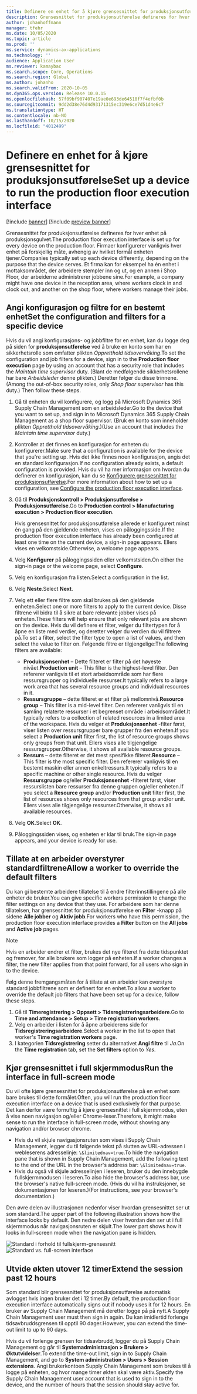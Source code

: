```yaml
---
title: Definere en enhet for å kjøre grensesnittet for produksjonsutførelse
description: Grensesnittet for produksjonsutførelse defineres for hver enhet på produksjonsgulvet. Firmaer konfigurerer vanligvis hver enhet på forskjellig måte, avhengig av hvilket formål enheten tjener. Et firma kan for eksempel ha én enhet i mottaksområdet, der arbeidere stempler inn og ut, og en annen i Shop Floor, der arbeiderne administrerer jobbene sine.
author: johanhoffmann
manager: tfehr
ms.date: 10/05/2020
ms.topic: article
ms.prod: ''
ms.service: dynamics-ax-applications
ms.technology: ''
audience: Application User
ms.reviewer: kamaybac
ms.search.scope: Core, Operations
ms.search.region: Global
ms.author: johanho
ms.search.validFrom: 2020-10-05
ms.dyn365.ops.version: Release 10.0.15
ms.openlocfilehash: 57f09bf907407e19ae0e693de64510f7f4efbf0b
ms.sourcegitcommit: 9dd2d38e76d4d93171315ec319e6ce7d51d4e6c7
ms.translationtype: HT
ms.contentlocale: nb-NO
ms.lasthandoff: 10/15/2020
ms.locfileid: "4012499"
---
```

# <a name="set-up-a-device-to-run-the-production-floor-execution-interface"></a><span data-ttu-id="2f792-105">Definere en enhet for å kjøre grensesnittet for produksjonsutførelse</span><span class="sxs-lookup"><span data-stu-id="2f792-105">Set up a device to run the production floor execution interface</span></span>

[!include [banner](../includes/banner.md)]
[!include [preview banner](../includes/preview-banner.md)]

<span data-ttu-id="2f792-106">Grensesnittet for produksjonsutførelse defineres for hver enhet på produksjonsgulvet.</span><span class="sxs-lookup"><span data-stu-id="2f792-106">The production floor execution interface is set up for every device on the production floor.</span></span> <span data-ttu-id="2f792-107">Firmaer konfigurerer vanligvis hver enhet på forskjellig måte, avhengig av hvilket formål enheten tjener.</span><span class="sxs-lookup"><span data-stu-id="2f792-107">Companies typically set up each device differently, depending on the purpose that the device serves.</span></span> <span data-ttu-id="2f792-108">Et firma kan for eksempel ha én enhet i mottaksområdet, der arbeidere stempler inn og ut, og en annen i Shop Floor, der arbeiderne administrerer jobbene sine.</span><span class="sxs-lookup"><span data-stu-id="2f792-108">For example, a company might have one device in the reception area, where workers clock in and clock out, and another on the shop floor, where workers manage their jobs.</span></span>

## <a name="set-the-configuration-and-filters-for-a-specific-device"></a><span data-ttu-id="2f792-109">Angi konfigurasjon og filtre for en bestemt enhet</span><span class="sxs-lookup"><span data-stu-id="2f792-109">Set the configuration and filters for a specific device</span></span>

<span data-ttu-id="2f792-110">Hvis du vil angi konfigurasjons- og jobbfiltre for en enhet, kan du logge deg på siden for **produksjonsutførelse** ved å bruke en konto som har en sikkerhetsrolle som omfatter plikten *Oppretthold tidsovervåking*.</span><span class="sxs-lookup"><span data-stu-id="2f792-110">To set the configuration and job filters for a device, sign in to the **Production floor execution** page by using an account that has a security role that includes the *Maintain time supervisor* duty.</span></span> <span data-ttu-id="2f792-111">(Blant de medfølgende sikkerhetsrollene har bare *Arbeidsleder* denne plikten.) Deretter følger du disse trinnene.</span><span class="sxs-lookup"><span data-stu-id="2f792-111">(Among the out-of-box security roles, only *Shop floor supervisor* has this duty.) Then follow these steps.</span></span>

1. <span data-ttu-id="2f792-112">Gå til enheten du vil konfigurere, og logg på Microsoft Dynamics 365 Supply Chain Management som en arbeidsleder.</span><span class="sxs-lookup"><span data-stu-id="2f792-112">Go to the device that you want to set up, and sign in to Microsoft Dynamics 365 Supply Chain Management as a shop floor supervisor.</span></span> <span data-ttu-id="2f792-113">(Bruk en konto som inneholder plikten *Oppretthold tidsovervåking*.)</span><span class="sxs-lookup"><span data-stu-id="2f792-113">(Use an account that includes the *Maintain time supervisor* duty.)</span></span>
1. <span data-ttu-id="2f792-114">Kontroller at det finnes en konfigurasjon for enheten du konfigurerer.</span><span class="sxs-lookup"><span data-stu-id="2f792-114">Make sure that a configuration is available for the device that you're setting up.</span></span> <span data-ttu-id="2f792-115">Hvis det ikke finnes noen konfigurasjon, angis det en standard konfigurasjon.</span><span class="sxs-lookup"><span data-stu-id="2f792-115">If no configuration already exists, a default configuration is provided.</span></span> <span data-ttu-id="2f792-116">Hvis du vil ha mer informasjon om hvordan du definerer en konfigurasjon, kan du se [Konfigurere grensesnittet for produksjonsutførelse](production-floor-execution-configure.md).</span><span class="sxs-lookup"><span data-stu-id="2f792-116">For more information about how to set up a configuration, see [Configure the production floor execution interface](production-floor-execution-configure.md).</span></span>
1. <span data-ttu-id="2f792-117">Gå til **Produksjonskontroll \> Produksjonsutførelse \> Produksjonsutførelse**.</span><span class="sxs-lookup"><span data-stu-id="2f792-117">Go to **Production control \> Manufacturing execution \> Production floor execution**.</span></span>

    <span data-ttu-id="2f792-118">Hvis grensesnittet for produksjonsutførelse allerede er konfigurert minst én gang på den gjeldende enheten, vises en påloggingsside.</span><span class="sxs-lookup"><span data-stu-id="2f792-118">If the production floor execution interface has already been configured at least one time on the current device, a sign-in page appears.</span></span> <span data-ttu-id="2f792-119">Ellers vises en velkomstside.</span><span class="sxs-lookup"><span data-stu-id="2f792-119">Otherwise, a welcome page appears.</span></span>

1. <span data-ttu-id="2f792-120">Velg **Konfigurer** på påloggingssiden eller velkomstsiden.</span><span class="sxs-lookup"><span data-stu-id="2f792-120">On either the sign-in page or the welcome page, select **Configure**.</span></span>
1. <span data-ttu-id="2f792-121">Velg en konfigurasjon fra listen.</span><span class="sxs-lookup"><span data-stu-id="2f792-121">Select a configuration in the list.</span></span>
1. <span data-ttu-id="2f792-122">Velg **Neste**.</span><span class="sxs-lookup"><span data-stu-id="2f792-122">Select **Next**.</span></span>
1. <span data-ttu-id="2f792-123">Velg ett eller flere filtre som skal brukes på den gjeldende enheten.</span><span class="sxs-lookup"><span data-stu-id="2f792-123">Select one or more filters to apply to the current device.</span></span> <span data-ttu-id="2f792-124">Disse filtrene vil bidra til å sikre at bare relevante jobber vises på enheten.</span><span class="sxs-lookup"><span data-stu-id="2f792-124">These filters will help ensure that only relevant jobs are shown on the device.</span></span> <span data-ttu-id="2f792-125">Hvis du vil definere et filter, velger du filtertypen for å åpne en liste med verdier, og deretter velger du verdien du vil filtrere på.</span><span class="sxs-lookup"><span data-stu-id="2f792-125">To set a filter, select the filter type to open a list of values, and then select the value to filter on.</span></span> <span data-ttu-id="2f792-126">Følgende filtre er tilgjengelige:</span><span class="sxs-lookup"><span data-stu-id="2f792-126">The following filters are available:</span></span>

    - <span data-ttu-id="2f792-127">**Produksjonsenhet** – Dette filteret er filter på det høyeste nivået.</span><span class="sxs-lookup"><span data-stu-id="2f792-127">**Production unit** – This filter is the highest-level filter.</span></span> <span data-ttu-id="2f792-128">Den refererer vanligvis til et stort arbeidsområde som har flere ressursgrupper og individuelle ressurser.</span><span class="sxs-lookup"><span data-stu-id="2f792-128">It typically refers to a large work area that has several resource groups and individual resources in it.</span></span>
    - <span data-ttu-id="2f792-129">**Ressursgruppe** – dette filteret er et filter på mellomnivå.</span><span class="sxs-lookup"><span data-stu-id="2f792-129">**Resource group** – This filter is a mid-level filter.</span></span> <span data-ttu-id="2f792-130">Den refererer vanligvis til en samling relaterte ressurser i et begrenset område i arbeidsområdet.</span><span class="sxs-lookup"><span data-stu-id="2f792-130">It typically refers to a collection of related resources in a limited area of the workspace.</span></span> <span data-ttu-id="2f792-131">Hvis du velger et **Produksjonsenhet** -filter først, viser listen over ressursgrupper bare grupper fra den enheten.</span><span class="sxs-lookup"><span data-stu-id="2f792-131">If you select a **Production unit** filter first, the list of resource groups shows only groups from that unit.</span></span> <span data-ttu-id="2f792-132">Ellers vises alle tilgjengelige ressursgrupper.</span><span class="sxs-lookup"><span data-stu-id="2f792-132">Otherwise, it shows all available resource groups.</span></span>
    - <span data-ttu-id="2f792-133">**Ressurs** – dette filteret er det mest spesifikke filteret.</span><span class="sxs-lookup"><span data-stu-id="2f792-133">**Resource** – This filter is the most specific filter.</span></span> <span data-ttu-id="2f792-134">Den refererer vanligvis til en bestemt maskin eller annen enkeltressurs.</span><span class="sxs-lookup"><span data-stu-id="2f792-134">It typically refers to a specific machine or other single resource.</span></span> <span data-ttu-id="2f792-135">Hvis du velger **Ressursgruppe** og/eller **Produksjonsenhet** -filteret først, viser ressurslisten bare ressurser fra denne gruppen og/eller enheten.</span><span class="sxs-lookup"><span data-stu-id="2f792-135">If you select a **Resource group** and/or **Production unit** filter first, the list of resources shows only resources from that group and/or unit.</span></span> <span data-ttu-id="2f792-136">Ellers vises alle tilgjengelige ressurser.</span><span class="sxs-lookup"><span data-stu-id="2f792-136">Otherwise, it shows all available resources.</span></span>

1. <span data-ttu-id="2f792-137">Velg **OK**.</span><span class="sxs-lookup"><span data-stu-id="2f792-137">Select **OK**.</span></span>
1. <span data-ttu-id="2f792-138">Påloggingssiden vises, og enheten er klar til bruk.</span><span class="sxs-lookup"><span data-stu-id="2f792-138">The sign-in page appears, and your device is ready for use.</span></span>

## <a name="allow-a-worker-to-override-the-default-filters"></a><span data-ttu-id="2f792-139">Tillate at en arbeider overstyrer standardfiltrene</span><span class="sxs-lookup"><span data-stu-id="2f792-139">Allow a worker to override the default filters</span></span>

<span data-ttu-id="2f792-140">Du kan gi bestemte arbeidere tillatelse til å endre filterinnstillingene på alle enheter de bruker.</span><span class="sxs-lookup"><span data-stu-id="2f792-140">You can give specific workers permission to change the filter settings on any device that they use.</span></span> <span data-ttu-id="2f792-141">For arbeidere som har denne tillatelsen, har grensesnittet for produksjonsutførelse en **Filter** -knapp på sidene **Alle jobber** og **Aktiv jobb**.</span><span class="sxs-lookup"><span data-stu-id="2f792-141">For workers who have this permission, the production floor execution interface provides a **Filter** button on the **All jobs** and **Active job** pages.</span></span>

> [!NOTE]
> <span data-ttu-id="2f792-142">Hvis en arbeider endrer et filter, brukes det nye filteret fra dette tidspunktet og fremover, for alle brukere som logger på enheten.</span><span class="sxs-lookup"><span data-stu-id="2f792-142">If a worker changes a filter, the new filter applies from that point forward, for all users who sign in to the device.</span></span>

<span data-ttu-id="2f792-143">Følg denne fremgangsmåten for å tillate at en arbeider kan overstyre standard jobbfiltrene som er definert for en enhet.</span><span class="sxs-lookup"><span data-stu-id="2f792-143">To allow a worker to override the default job filters that have been set up for a device, follow these steps.</span></span>

1. <span data-ttu-id="2f792-144">Gå til **Timeregistrering \> Oppsett \> Tidsregistreringsarbeidere**.</span><span class="sxs-lookup"><span data-stu-id="2f792-144">Go to **Time and attendance \> Setup \> Time registration workers**.</span></span>
1. <span data-ttu-id="2f792-145">Velg en arbeider i listen for å åpne arbeiderens side for **Tidsregistreringsarbeidere**.</span><span class="sxs-lookup"><span data-stu-id="2f792-145">Select a worker in the list to open that worker's **Time registration workers** page.</span></span>
1. <span data-ttu-id="2f792-146">I kategorien **Tidsregistrering** setter du alternativet **Angi filtre** til *Ja*.</span><span class="sxs-lookup"><span data-stu-id="2f792-146">On the **Time registration** tab, set the **Set filters** option to *Yes*.</span></span>

## <a name="run-the-interface-in-full-screen-mode"></a><span data-ttu-id="2f792-147">Kjør grensesnittet i full skjermmodus</span><span class="sxs-lookup"><span data-stu-id="2f792-147">Run the interface in full-screen mode</span></span>

<span data-ttu-id="2f792-148">Du vil ofte kjøre grensesnittet for produksjonsutførelse på en enhet som bare brukes til dette formålet.</span><span class="sxs-lookup"><span data-stu-id="2f792-148">Often, you will run the production floor execution interface on a device that is used exclusively for that purpose.</span></span> <span data-ttu-id="2f792-149">Det kan derfor være fornuftig å kjøre grensesnittet i full skjermmodus, uten å vise noen navigasjon og/eller Chrome-leser.</span><span class="sxs-lookup"><span data-stu-id="2f792-149">Therefore, it might make sense to run the interface in full-screen mode, without showing any navigation and/or browser chrome.</span></span>

- <span data-ttu-id="2f792-150">Hvis du vil skjule navigasjonsruten som vises i Supply Chain Management, legger du til følgende tekst på slutten av URL-adressen i webleserens adresselinje: `\&limitednav=true`.</span><span class="sxs-lookup"><span data-stu-id="2f792-150">To hide the navigation pane that is shown in Supply Chain Management, add the following text to the end of the URL in the browser's address bar: `\&limitednav=true`.</span></span>
- <span data-ttu-id="2f792-151">Hvis du også vil skjule adresselinjen i leseren, bruker du den innebygde fullskjermmodusen i leseren.</span><span class="sxs-lookup"><span data-stu-id="2f792-151">To also hide the browser's address bar, use the browser's native full-screen mode.</span></span> <span data-ttu-id="2f792-152">(Hvis du vil ha instruksjoner, se dokumentasjonen for leseren.)</span><span class="sxs-lookup"><span data-stu-id="2f792-152">(For instructions, see your browser's documentation.)</span></span>

<span data-ttu-id="2f792-153">Den øvre delen av illustrasjonen nedenfor viser hvordan grensesnittet ser ut som standard.</span><span class="sxs-lookup"><span data-stu-id="2f792-153">The upper part of the following illustration shows how the interface looks by default.</span></span> <span data-ttu-id="2f792-154">Den nedre delen viser hvordan den ser ut i full skjermmodus når navigasjonsruten er skjult.</span><span class="sxs-lookup"><span data-stu-id="2f792-154">The lower part shows how it looks in full-screen mode when the navigation pane is hidden.</span></span>

<span data-ttu-id="2f792-155">![Standard i forhold til fullskjerm-grensesnitt](media/pfei-full-screen.png "Standard i forhold til fullskjerm-grensesnitt")</span><span class="sxs-lookup"><span data-stu-id="2f792-155">![Standard vs. full-screen interface](media/pfei-full-screen.png "Standard vs. full-screen interface")</span></span>

## <a name="extend-the-session-past-12-hours"></a><span data-ttu-id="2f792-156">Utvide økten utover 12 timer</span><span class="sxs-lookup"><span data-stu-id="2f792-156">Extend the session past 12 hours</span></span>

<span data-ttu-id="2f792-157">Som standard blir grensesnittet for produksjonsutførelse automatisk avlogget hvis ingen bruker det i 12 timer.</span><span class="sxs-lookup"><span data-stu-id="2f792-157">By default, the production floor execution interface automatically signs out if nobody uses it for 12 hours.</span></span> <span data-ttu-id="2f792-158">En bruker av Supply Chain Management må deretter logge på på nytt.</span><span class="sxs-lookup"><span data-stu-id="2f792-158">A Supply Chain Management user must then sign in again.</span></span> <span data-ttu-id="2f792-159">Du kan imidlertid forlenge tidsavbruddsgrensen til opptil 90 dager.</span><span class="sxs-lookup"><span data-stu-id="2f792-159">However, you can extend the time-out limit to up to 90 days.</span></span>

<span data-ttu-id="2f792-160">Hvis du vil forlenge grensen for tidsavbrudd, logger du på Supply Chain Management og går til **Systemadministrasjon \> Brukere \> Øktutvidelser**.</span><span class="sxs-lookup"><span data-stu-id="2f792-160">To extend the time-out limit, sign in to Supply Chain Management, and go to **System administration \> Users \> Session extensions**.</span></span> <span data-ttu-id="2f792-161">Angi brukerkontoen Supply Chain Management som brukes til å logge på enheten, og hvor mange timer økten skal være aktiv.</span><span class="sxs-lookup"><span data-stu-id="2f792-161">Specify the Supply Chain Management user account that is used to sign in to the device, and the number of hours that the session should stay active for.</span></span>
